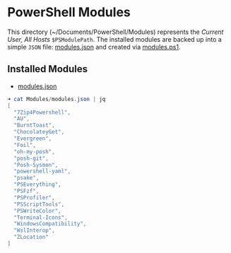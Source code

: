 # PowerShell Modules

This directory (~/Documents/PowerShell/Modules) represents the *Current User, All Hosts* `$PSModulePath`. The installed modules are backed up into a simple `JSON` file: [modules.json](modules.json) and created via [modules.ps1](modules.ps1).

## Installed Modules

- [modules.json](modules.json)

```powershell
➜ cat Modules/modules.json | jq
[
  "7Zip4Powershell",
  "AU",
  "BurntToast",
  "ChocolateyGet",
  "Evergreen",
  "Foil",
  "oh-my-posh",
  "posh-git",
  "Posh-Sysmon",
  "powershell-yaml",
  "psake",
  "PSEverything",
  "PSFzf",
  "PSProfiler",
  "PSScriptTools",
  "PSWriteColor",
  "Terminal-Icons",
  "WindowsCompatibility",
  "WslInterop",
  "ZLocation"
]
```

